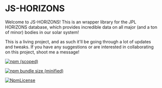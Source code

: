 # JS-HORIZONS

Welcome to JS-HORIZONS! This is an wrapper library for the JPL HORIZONS database, which provides incredible data on all major (and a ton of minor) bodies in our solar system!

This is a living project, and as such it'll be going through a lot of updates and tweaks. If you have any suggestions or are interested in collaborating on this project, shoot me a message!

[![npm (scoped)](https://img.shields.io/npm/v/@zachfejes/js-horizons.svg)](https://github.com/zachfejes/js-horizons)

[![npm bundle size (minified)](https://img.shields.io/bundlephobia/min/react.svg)](https://github.com/zachfejes/js-horizons)

[![NpmLicense](https://img.shields.io/npm/l/js-horizons.svg)](https://github.com/zachfejes/js-horizons/tree/master)

